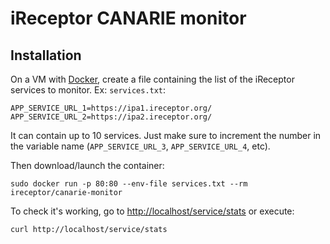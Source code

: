 # iReceptor CANARIE monitor

## Installation
On a VM with [Docker](https://docs.docker.com/install/linux/docker-ce/ubuntu/), create a file containing the list of the iReceptor services to monitor. Ex: `services.txt`:
```
APP_SERVICE_URL_1=https://ipa1.ireceptor.org/
APP_SERVICE_URL_2=https://ipa2.ireceptor.org/
```

It can contain up to 10 services. Just make sure to increment the number in the variable name (`APP_SERVICE_URL_3`, `APP_SERVICE_URL_4`, etc).

Then download/launch the container:
```
sudo docker run -p 80:80 --env-file services.txt --rm ireceptor/canarie-monitor
```

To check it's working, go to <http://localhost/service/stats> or execute:
```
curl http://localhost/service/stats
```
